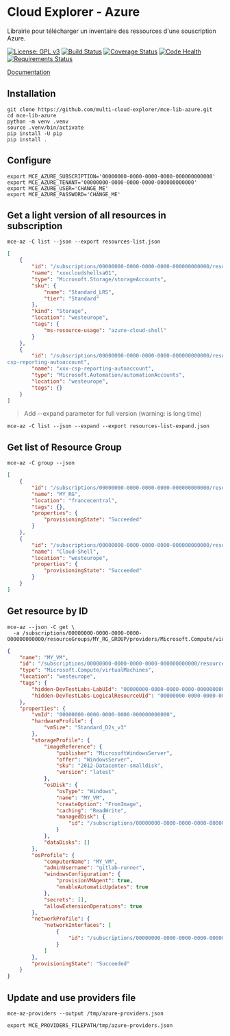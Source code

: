 # Cloud Explorer - Azure

Librairie pour télécharger un inventaire des ressources d'une souscription Azure.

[![License: GPL v3](https://img.shields.io/badge/License-GPLv3-blue.svg)](https://www.gnu.org/licenses/gpl-3.0)
[![Build Status](https://travis-ci.org/multi-cloud-explorer/mce-lib-azure.svg)](https://travis-ci.org/multi-cloud-explorer/mce-lib-azure)
[![Coverage Status](https://coveralls.io/repos/github/multi-cloud-explorer/mce-lib-azure/badge.svg?branch=master)](https://coveralls.io/github/multi-cloud-explorer/mce-lib-azure?branch=master)
[![Code Health](https://landscape.io/github/multi-cloud-explorer/mce-lib-azure/master/landscape.svg?style=flat)](https://landscape.io/github/multi-cloud-explorer/mce-lib-azure/master)
[![Requirements Status](https://requires.io/github/multi-cloud-explorer/mce-lib-azure/requirements.svg?branch=master)](https://requires.io/github/multi-cloud-explorer/mce-lib-azure/requirements/?branch=master)

[Documentation](https://multi-cloud-explorer.readthedocs.org)

## Installation

```shell
git clone https://github.com/multi-cloud-explorer/mce-lib-azure.git
cd mce-lib-azure
python -m venv .venv
source .venv/bin/activate
pip install -U pip
pip install .
```

## Configure

```shell
export MCE_AZURE_SUBSCRIPTION='00000000-0000-0000-0000-000000000000'    
export MCE_AZURE_TENANT='00000000-0000-0000-0000-000000000000'
export MCE_AZURE_USER='CHANGE_ME'
export MCE_AZURE_PASSWORD='CHANGE_ME'
```

## Get a light version of all resources in subscription

```shell
mce-az -C list --json --export resources-list.json
```

```json
[
    {
        "id": "/subscriptions/00000000-0000-0000-0000-000000000000/resourceGroups/Cloud-Shell/providers/Microsoft.Storage/storageAccounts/xxxcloudshellsa01",
        "name": "xxxcloudshellsa01",
        "type": "Microsoft.Storage/storageAccounts",
        "sku": {
            "name": "Standard_LRS",
            "tier": "Standard"
        },
        "kind": "Storage",
        "location": "westeurope",
        "tags": {
            "ms-resource-usage": "azure-cloud-shell"
        }
    },
    {
        "id": "/subscriptions/00000000-0000-0000-0000-000000000000/resourceGroups/xxx-CSP-Reporting-01/providers/Microsoft.Automation/automationAccounts/xxx-
csp-reporting-autoaccount",
        "name": "xxx-csp-reporting-autoaccount",
        "type": "Microsoft.Automation/automationAccounts",
        "location": "westeurope",
        "tags": {}
    }
]
```

> Add --expand parameter for full version (warning: is long time)

```shell
mce-az -C list --json --expand --export resources-list-expand.json
```

## Get list of Resource Group

```shell
mce-az -C group --json
```

```json
[
    {
        "id": "/subscriptions/00000000-0000-0000-0000-000000000000/resourceGroups/MY_RG",
        "name": "MY_RG",
        "location": "francecentral",
        "tags": {},
        "properties": {
            "provisioningState": "Succeeded"
        }
    },
    {
        "id": "/subscriptions/00000000-0000-0000-0000-000000000000/resourceGroups/Cloud-Shell",
        "name": "Cloud-Shell",
        "location": "westeurope",
        "properties": {
            "provisioningState": "Succeeded"
        }
    }
]
```

## Get resource by ID

```shell
mce-az --json -C get \
  -a /subscriptions/00000000-0000-0000-0000-000000000000/resourceGroups/MY_RG_GROUP/providers/Microsoft.Compute/virtualMachines/MY_VM
```

```json
{
    "name": "MY_VM",
    "id": "/subscriptions/00000000-0000-0000-0000-000000000000/resourceGroups/MY_RG_GROUP/providers/Microsoft.Compute/virtualMachines/MY_VM",
    "type": "Microsoft.Compute/virtualMachines",
    "location": "westeurope",
    "tags": {
        "hidden-DevTestLabs-LabUId": "00000000-0000-0000-0000-000000000000",
        "hidden-DevTestLabs-LogicalResourceUId": "00000000-0000-0000-0000-000000000000"
    },
    "properties": {
        "vmId": "00000000-0000-0000-0000-000000000000",
        "hardwareProfile": {
            "vmSize": "Standard_D2s_v3"
        },
        "storageProfile": {
            "imageReference": {
                "publisher": "MicrosoftWindowsServer",
                "offer": "WindowsServer",
                "sku": "2012-Datacenter-smalldisk",
                "version": "latest"
            },
            "osDisk": {
                "osType": "Windows",
                "name": "MY_VM",
                "createOption": "FromImage",
                "caching": "ReadWrite",
                "managedDisk": {
                    "id": "/subscriptions/00000000-0000-0000-0000-000000000000/resourceGroups/MY_RG_GROUP/providers/Microsoft.Compute/disks/MY_VM"
                }
            },
            "dataDisks": []
        },
        "osProfile": {
            "computerName": "MY_VM",
            "adminUsername": "gitlab-runner",
            "windowsConfiguration": {
                "provisionVMAgent": true,
                "enableAutomaticUpdates": true
            },
            "secrets": [],
            "allowExtensionOperations": true
        },
        "networkProfile": {
            "networkInterfaces": [
                {
                    "id": "/subscriptions/00000000-0000-0000-0000-000000000000/resourceGroups/MY_RG_GROUP/providers/Microsoft.Network/networkInterfaces/MY_NETWORK"
                }
            ]
        },
        "provisioningState": "Succeeded"
    }
}
```

## Update and use providers file

```shell
mce-az-providers --output /tmp/azure-providers.json

export MCE_PROVIDERS_FILEPATH/tmp/azure-providers.json
```
